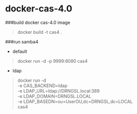 docker-cas-4.0
==============

###build docker cas-4.0 image
>docker build -t cas4 .

###run samba4

* default
>docker run -d -p 9999:8080 cas4

* ldap
>docker run -d \
     -e CAS_BACKEND=ldap \
     -e LDAP_URL=ldap://DRNGSL.local:389 \
     -e LDAP_DOMAIN=DRNGSL.LOCAL \
     -e LDAP_BASEDN=ou=UserOU,dc=DRNGSL,dc=LOCAL \
     cas4

